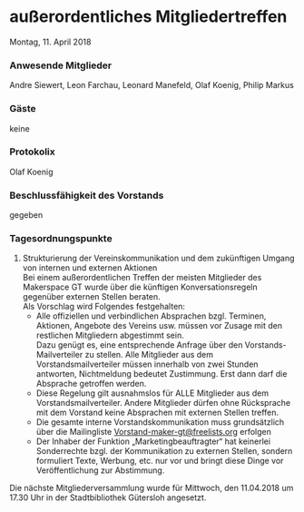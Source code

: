 # **außerordentliches Mitgliedertreffen**
Montag, 11. April 2018

### Anwesende Mitglieder
Andre Siewert, Leon Farchau, Leonard Manefeld, Olaf Koenig, Philip Markus

### Gäste
keine

### Protokolix
Olaf Koenig

### Beschlussfähigkeit des Vorstands
gegeben

### Tagesordnungspunkte
1. Strukturierung der Vereinskommunikation und dem zukünftigen Umgang von internen und externen Aktionen  
    Bei einem außerordentlichen Treffen der meisten Mitglieder des Makerspace GT wurde über die künftigen Konversationsregeln gegenüber externen Stellen beraten.  
    Als Vorschlag wird Folgendes festgehalten:
    - Alle offiziellen und verbindlichen Absprachen bzgl. Terminen, Aktionen, Angebote des Vereins usw. müssen vor Zusage mit den restlichen Mitgliedern abgestimmt sein.  
    Dazu genügt es, eine entsprechende Anfrage über den Vorstands-Mailverteiler zu stellen.
    Alle Mitglieder aus dem Vorstandsmailverteiler müssen innerhalb von zwei Stunden antworten, Nichtmeldung bedeutet Zustimmung.
    Erst dann darf die Absprache getroffen werden.
    - Diese Regelung gilt ausnahmslos für ALLE Mitglieder aus dem Vorstandsmailverteiler.
    Andere Mitglieder dürfen ohne Rücksprache mit dem Vorstand keine Absprachen mit externen Stellen treffen.
    - Die gesamte interne Vorstandskommunikation muss grundsätzlich über die Mailingliste Vorstand-maker-gt@freelists.org erfolgen
    - Der Inhaber der Funktion „Marketingbeauftragter“ hat keinerlei Sonderrechte bzgl. der Kommunikation zu externen Stellen, sondern formuliert Texte, Werbung, etc. nur vor und bringt diese Dinge vor Veröffentlichung zur Abstimmung.

Die nächste Mitgliederversammlung wurde für Mittwoch, den 11.04.2018 um 17.30 Uhr in der Stadtbibliothek Gütersloh angesetzt.